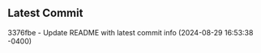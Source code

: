 
## Latest Commit
3376fbe - Update README with latest commit info (2024-08-29 16:53:38 -0400) <Yunxi-Zhou>
